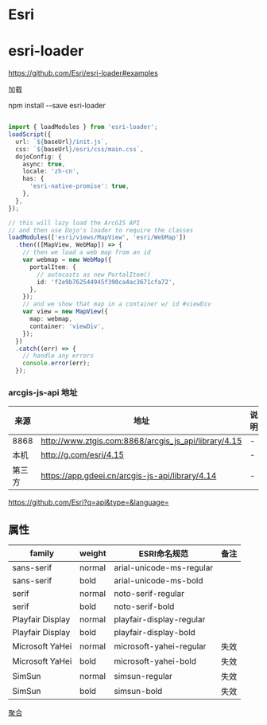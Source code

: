 # Esri


# esri-loader

 https://github.com/Esri/esri-loader#examples

 加载

 npm install --save esri-loader
```ts

import { loadModules } from 'esri-loader';
loadScript({
  url: `${baseUrl}/init.js`,
  css: `${baseUrl}/esri/css/main.css`,
  dojoConfig: {
    async: true,
    locale: 'zh-cn',
    has: {
      'esri-native-promise': true,
    },
  },
});

// this will lazy load the ArcGIS API
// and then use Dojo's loader to require the classes
loadModules(['esri/views/MapView', 'esri/WebMap'])
  .then(([MapView, WebMap]) => {
    // then we load a web map from an id
    var webmap = new WebMap({
      portalItem: {
        // autocasts as new PortalItem()
        id: 'f2e9b762544945f390ca4ac3671cfa72',
      },
    });
    // and we show that map in a container w/ id #viewDiv
    var view = new MapView({
      map: webmap,
      container: 'viewDiv',
    });
  })
  .catch((err) => {
    // handle any errors
    console.error(err);
  });

```

 ### arcgis-js-api 地址
| 来源   | 地址                                                 | 说明 |
| ------ | ---------------------------------------------------- | ---- |
| 8868   | http://www.ztgis.com:8868/arcgis_js_api/library/4.15 | -    |
| 本机   | http://g.com/esri/4.15                               | -    |
| 第三方 | https://app.gdeei.cn/arcgis-js-api/library/4.14      | -    |




[](https://github.com/Esri/arcgis-js-api)
[](https://github.com/Esri/jsapi-resources)

https://github.com/Esri?q=api&type=&language=



## 属性
| family           | weight | ESRI命名规范             | 备注 |
| ---------------- | ------ | ------------------------ | ---- |
| sans-serif       | normal | arial-unicode-ms-regular |      |
| sans-serif       | bold   | arial-unicode-ms-bold    |      |
| serif            | normal | noto-serif-regular       |      |
| serif            | bold   | noto-serif-bold          |      |
| Playfair Display | normal | playfair-display-regular |      |
| Playfair Display | bold   | playfair-display-bold    |      |
| Microsoft YaHei  | normal | microsoft-yahei-regular  | 失效 |
| Microsoft YaHei  | bold   | microsoft-yahei-bold     | 失效 |
| SimSun           | normal | simsun-regular           | 失效 |
| SimSun           | bold   | simsun-bold              | 失效 |
 


 [聚合](https://developers.arcgis.com/javascript/latest/sample-code/featurereduction-cluster-filter-slider/index.html)
